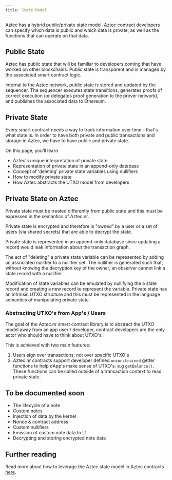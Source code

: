 ```yaml
---
title: State Model
---
```


Aztec has a hybrid public/private state model. Aztec contract developers can specify which data is public and which data is private, as well as the functions that can operate on that data.

## Public State

Aztec has public state that will be familiar to developers coming that have worked on other blockchains. Public state is transparent and is managed by the associated smart contract logic.

Internal to the Aztec network, public state is stored and updated by the sequencer. The sequencer executes state transitions, generates proofs of correct execution (or delegates proof generation to the prover network), and publishes the associated data to Ethereum.

## Private State

Every smart contract needs a way to track information over time - that's what state is. In order to have both private and public transactions and storage in Aztec, we have to have public and private state.

On this page, you’ll learn

- Aztec's unique interpretation of private state
- Representation of private state in an append-only database
- Concept of 'deleting' private state variables using nullifiers
- How to modify private state
- How Aztec abstracts the UTXO model from developers

## Private State on Aztec

Private state must be treated differently from public state and this must be expressed in the semantics of Aztec.nr.

Private state is encrypted and therefore is "owned" by a user or a set of users (via shared secrets) that are able to decrypt the state.

Private state is represented in an append-only database since updating a record would leak information about the transaction graph.

The act of "deleting" a private state variable can be represented by adding an associated nullifier to a nullifier set. The nullifier is generated such that, without knowing the decryption key of the owner, an observer cannot link a state record with a nullifier.

Modification of state variables can be emulated by nullifying the a state record and creating a new record to represent the variable. Private state has an intrinsic UTXO structure and this must be represented in the language semantics of manipulating private state.

### Abstracting UTXO's from App's / Users

The goal of the Aztec.nr smart contract library is to abstract the UTXO model away from an app user / developer, contract developers are the only actor who should have to think about UTXO's.

This is achieved with two main features:

1. Users sign over transactions, not over specific UTXO's
2. Aztec.nr contracts support developer defined `unconstrained` getter functions to help dApp's make sense of UTXO's. e.g `getBalance()`. These functions can be called outside of a transaction context to read private state.

## To be documented soon

- The lifecycle of a note
- Custom notes
- Injection of data by the kernel
- Nonce & contract address
- Custom nullifiers
- Emission of custom note data to L1
- Decrypting and storing encrypted note data

## Further reading

Read more about how to leverage the Aztec state model in Aztec contracts [here](../../../developers/contracts/syntax/storage/main.md).

